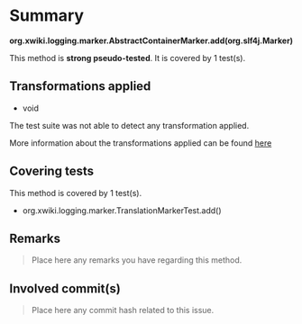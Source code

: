 # Summary
**org.xwiki.logging.marker.AbstractContainerMarker.add(org.slf4j.Marker)**

This method is **strong pseudo-tested**.
It is covered by 1 test(s). 


## Transformations applied

- void


The test suite was not able to detect any transformation applied.

More information about the transformations applied can be found [here](https://github.com/STAMP-project/pitest-descartes)

## Covering tests
This method is covered by 1 test(s).
* org.xwiki.logging.marker.TranslationMarkerTest.add()


## Remarks
> Place here any remarks you have regarding this method.

## Involved commit(s)

> Place here any commit hash related to this issue.
